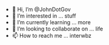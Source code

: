 - 👋 Hi, I’m @JohnDotGov 
- 👀 I’m interested in ... stuff
- 🌱 I’m currently learning ... more 
- 💞️ I’m looking to collaborate on ... life
- 📫 How to reach me ... interwbz

<!---
JohnDotGov/JohnDotGov is a ✨ special ✨ repository because its `README.md` (this file) appears on your GitHub profile.
You can click the Preview link to take a look at your changes.
--->
